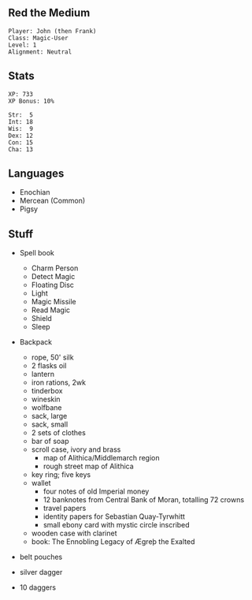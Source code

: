 
## Red the Medium

    Player: John (then Frank)
    Class: Magic-User
    Level: 1
    Alignment: Neutral

## Stats

    XP: 733
    XP Bonus: 10%

    Str:  5
    Int: 18
    Wis:  9
    Dex: 12
    Con: 15
    Cha: 13

## Languages

- Enochian
- Mercean (Common)
- Pigsy

## Stuff

* Spell book
  * Charm Person
  * Detect Magic
  * Floating Disc
  * Light
  * Magic Missile
  * Read Magic
  * Shield
  * Sleep

* Backpack
  * rope, 50' silk
  * 2 flasks oil
  * lantern
  * iron rations, 2wk
  * tinderbox
  * wineskin
  * wolfbane
  * sack, large
  * sack, small
  * 2 sets of clothes
  * bar of soap
  * scroll case, ivory and brass
    * map of Alithica/Middlemarch region
    * rough street map of Alithica
  * key ring; five keys
  * wallet
    * four notes of old Imperial money
    * 12 banknotes from Central Bank of Moran, totalling 72 crowns
    * travel papers
    * identity papers for Sebastian Quay-Tyrwhitt
    * small ebony card with mystic circle inscribed
  * wooden case with clarinet
  * book: The Ennobling Legacy of Ægreþ the Exalted
* belt pouches
* silver dagger
* 10 daggers

